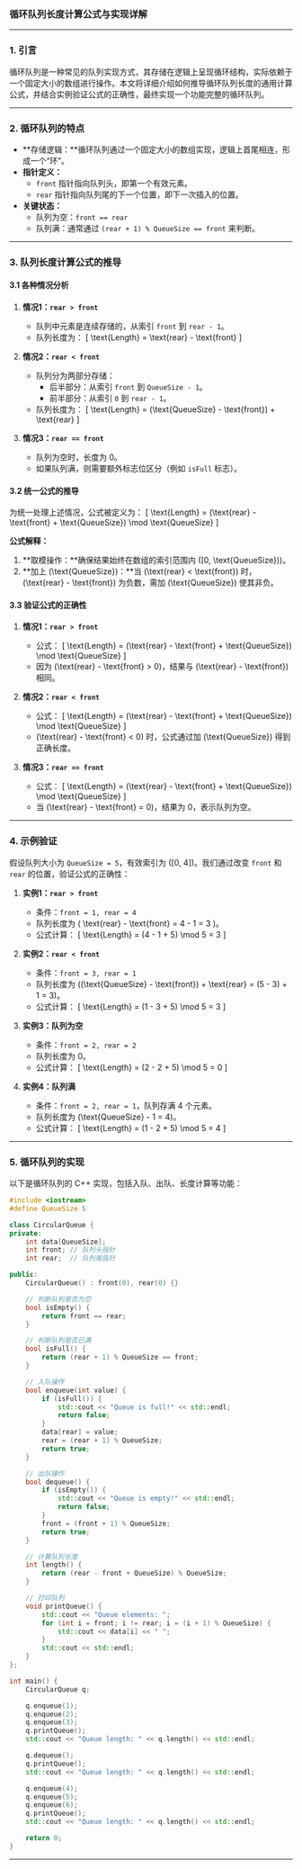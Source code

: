 ### **循环队列长度计算公式与实现详解**

---

### **1. 引言**

循环队列是一种常见的队列实现方式，其存储在逻辑上呈现循环结构，实际依赖于一个固定大小的数组进行操作。本文将详细介绍如何推导循环队列长度的通用计算公式，并结合实例验证公式的正确性，最终实现一个功能完整的循环队列。

---

### **2. 循环队列的特点**

- **存储逻辑：**循环队列通过一个固定大小的数组实现，逻辑上首尾相连，形成一个“环”。
- **指针定义：**
  - `front` 指针指向队列头，即第一个有效元素。
  - `rear` 指针指向队列尾的下一个位置，即下一次插入的位置。
- **关键状态：**
  - 队列为空：`front == rear`
  - 队列满：通常通过 `(rear + 1) % QueueSize == front` 来判断。

---

### **3. 队列长度计算公式的推导**

#### **3.1 各种情况分析**

1. **情况1：`rear > front`**
   - 队列中元素是连续存储的，从索引 `front` 到 `rear - 1`。
   - 队列长度为：
     \[
     \text{Length} = \text{rear} - \text{front}
     \]

2. **情况2：`rear < front`**
   - 队列分为两部分存储：
     - 后半部分：从索引 `front` 到 `QueueSize - 1`。
     - 前半部分：从索引 `0` 到 `rear - 1`。
   - 队列长度为：
     \[
     \text{Length} = (\text{QueueSize} - \text{front}) + \text{rear}
     \]

3. **情况3：`rear == front`**
   - 队列为空时，长度为 0。
   - 如果队列满，则需要额外标志位区分（例如 `isFull` 标志）。

#### **3.2 统一公式的推导**

为统一处理上述情况，公式被定义为：
\[
\text{Length} = (\text{rear} - \text{front} + \text{QueueSize}) \mod \text{QueueSize}
\]

**公式解释：**
1. **取模操作：**确保结果始终在数组的索引范围内 \([0, \text{QueueSize})\)。
2. **加上 \(\text{QueueSize}\)：**当 \(\text{rear} < \text{front}\) 时，\(\text{rear} - \text{front}\) 为负数，需加 \(\text{QueueSize}\) 使其非负。

#### **3.3 验证公式的正确性**

1. **情况1：`rear > front`**
   - 公式：
     \[
     \text{Length} = (\text{rear} - \text{front} + \text{QueueSize}) \mod \text{QueueSize}
     \]
   - 因为 \(\text{rear} - \text{front} > 0\)，结果与 \(\text{rear} - \text{front}\) 相同。

2. **情况2：`rear < front`**
   - 公式：
     \[
     \text{Length} = (\text{rear} - \text{front} + \text{QueueSize}) \mod \text{QueueSize}
     \]
   - \(\text{rear} - \text{front} < 0\) 时，公式通过加 \(\text{QueueSize}\) 得到正确长度。

3. **情况3：`rear == front`**
   - 公式：
     \[
     \text{Length} = (\text{rear} - \text{front} + \text{QueueSize}) \mod \text{QueueSize}
     \]
   - 当 \(\text{rear} - \text{front} = 0\)，结果为 0，表示队列为空。

---

### **4. 示例验证**

假设队列大小为 `QueueSize = 5`，有效索引为 \([0, 4]\)。我们通过改变 `front` 和 `rear` 的位置，验证公式的正确性：

1. **实例1：`rear > front`**
   - 条件：`front = 1, rear = 4`
   - 队列长度为 \( \text{rear} - \text{front} = 4 - 1 = 3 \)。
   - 公式计算：
     \[
     \text{Length} = (4 - 1 + 5) \mod 5 = 3
     \]

2. **实例2：`rear < front`**
   - 条件：`front = 3, rear = 1`
   - 队列长度为 \((\text{QueueSize} - \text{front}) + \text{rear} = (5 - 3) + 1 = 3\)。
   - 公式计算：
     \[
     \text{Length} = (1 - 3 + 5) \mod 5 = 3
     \]

3. **实例3：队列为空**
   - 条件：`front = 2, rear = 2`
   - 队列长度为 0。
   - 公式计算：
     \[
     \text{Length} = (2 - 2 + 5) \mod 5 = 0
     \]

4. **实例4：队列满**
   - 条件：`front = 2, rear = 1`，队列存满 4 个元素。
   - 队列长度为 \(\text{QueueSize} - 1 = 4\)。
   - 公式计算：
     \[
     \text{Length} = (1 - 2 + 5) \mod 5 = 4
     \]

---

### **5. 循环队列的实现**

以下是循环队列的 C++ 实现，包括入队、出队、长度计算等功能：

```cpp
#include <iostream>
#define QueueSize 5

class CircularQueue {
private:
    int data[QueueSize];
    int front; // 队列头指针
    int rear;  // 队列尾指针

public:
    CircularQueue() : front(0), rear(0) {}

    // 判断队列是否为空
    bool isEmpty() {
        return front == rear;
    }

    // 判断队列是否已满
    bool isFull() {
        return (rear + 1) % QueueSize == front;
    }

    // 入队操作
    bool enqueue(int value) {
        if (isFull()) {
            std::cout << "Queue is full!" << std::endl;
            return false;
        }
        data[rear] = value;
        rear = (rear + 1) % QueueSize;
        return true;
    }

    // 出队操作
    bool dequeue() {
        if (isEmpty()) {
            std::cout << "Queue is empty!" << std::endl;
            return false;
        }
        front = (front + 1) % QueueSize;
        return true;
    }

    // 计算队列长度
    int length() {
        return (rear - front + QueueSize) % QueueSize;
    }

    // 打印队列
    void printQueue() {
        std::cout << "Queue elements: ";
        for (int i = front; i != rear; i = (i + 1) % QueueSize) {
            std::cout << data[i] << " ";
        }
        std::cout << std::endl;
    }
};

int main() {
    CircularQueue q;

    q.enqueue(1);
    q.enqueue(2);
    q.enqueue(3);
    q.printQueue();
    std::cout << "Queue length: " << q.length() << std::endl;

    q.dequeue();
    q.printQueue();
    std::cout << "Queue length: " << q.length() << std::endl;

    q.enqueue(4);
    q.enqueue(5);
    q.enqueue(6);
    q.printQueue();
    std::cout << "Queue length: " << q.length() << std::endl;

    return 0;
}
```

---
